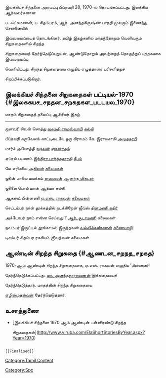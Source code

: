 இலக்கியச் சிந்தனை அமைப்பு பிப்ரவரி 28, 1970-ல் தொடங்கப்பட்டது. இலக்கிய ஆர்வலர்களான
ப. லட்சுமணன், ப. சிதம்பரம், ஆர். அனந்தகிருஷ்ண பாரதி மூவரும் இணைந்து சென்னையில்
இவ்வமைப்பைத் தொடங்கினர். தமிழ் இதழ்களில் மாதந்தோறும் வெளிவரும் சிறுகதைகளில் சிறந்த
சிறுகதையைத் தேர்ந்தெடுப்பதுடன், ஆண்டுதோறும் அவற்றைத் தொகுத்துப் புத்தகமாக இவ்வமைப்பு
வெளியிட்டது. சிறந்த சிறுகதையை எழுதிய எழுத்தாளர் பரிசளித்துச்
சிறப்பிக்கப்படுகிறார்.

## இலக்கியச் சிந்தனை சிறுகதைகள் பட்டியல்-1970 {#இலககயச_சநதன_சறகதகள_படடயல_1970}

  மாதம்      சிறுகதைத் தலைப்பு                ஆசிரியர்                                             இதழ்
  --------- ------------------------------ --------------------------------------------------- ---------------------------------------
  ஜனவரி     சிவன் சொத்து                     [வசுமதி ராமஸ்வாமி](வசுமதி_ராமசாமி "wikilink")        [கல்கி](கல்கி_(வார_இதழ்) "wikilink")
  பிப்ரவரி   கருவேலங் காட்டிடையே ஒரு கிராமம்   கே. இராமசாமி                                        [அமுதசுரபி](அமுதசுரபி "wikilink")
  மார்ச்      அயோத்தி                         [நகுலன்](நகுலன் "wikilink")                           [ஞானரதம்](ஞானரதம் "wikilink")
  ஏப்ரல்      பயணம்                           [இந்திரா பார்த்தசாரதி](இந்திரா_பார்த்தசாரதி "wikilink")   [தீபம்](தீபம் "wikilink")
  மே        எரிமலை                         [அகிலன்](அகிலன் "wikilink")                           [கலைமகள்](கலைமகள் "wikilink")
  ஜூன்       மாலை மயக்கம்                     [வையவன்](வையவன் "wikilink")                           [ஆனந்த விகடன்](ஆனந்த_விகடன் "wikilink")
  ஜூலை      பொய் மான்                        ஆத்மா                                                கல்கி
  ஆகஸ்ட்      பின்னணி                         [ஏ.எஸ். ராகவன்](ஏ.எஸ்.ராகவன் "wikilink")                [கலைமகள்](கலைமகள் "wikilink")
  செப்டம்பர்   நான் தூக்கத்தில் நடக்கிறேன்          ஜீவ்ஸ்                                                 [தினமணி கதிர்](தினமணி_கதிர் "wikilink")
  அக்டோபர்    நாம் என்ன செய்வது ?               [ஆர். சூடாமணி](ஆர்.சூடாமணி "wikilink")                கலைமகள்
  நவம்பர்     இருட்டில் தூங்காமல் இருந்தவன்        [வல்லிக்கண்ணன்](வல்லிக்கண்ணன் "wikilink")                   [கணையாழி](கணையாழி "wikilink")
  டிசம்பர்    சிதம்பர ரகசியம்                  ஶ்ரீவத்ஸன்                                              கலைமகள்

## ஆண்டின் சிறந்த சிறுகதை {#ஆணடன_சறநத_சறகத}

1970-ஆம் ஆண்டின் சிறந்த சிறுகதையாக, ஏ.எஸ். ராகவன் எழுதிய 'பின்னணி'
தேர்ந்தெடுக்கப்பட்டது. [மா. அனந்தநாராயணன்](மா._அனந்தநாராயணன் "wikilink") இக்கதையைத்
தேர்ந்தெடுத்தார். மாதத்தின் சிறந்த சிறுகதையை
[எழில்முதல்வன்](எழில்முதல்வன் "wikilink") தேர்ந்தெடுத்தார்.

## உசாத்துணை

-   [இலக்கியச் சிந்தனை 1970 ஆம் ஆண்டின் பன்னிரண்டு சிறந்த
    சிறுகதைகள்](http://www.viruba.com/ElaShortStoriesByYear.aspx?Year=1970)

```{=mediawiki}
{{Finalised}}
```
[Category:Tamil Content](Category:Tamil_Content "wikilink")
[Category:Spc](Category:Spc "wikilink")
